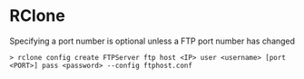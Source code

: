# RClone

Specifying a port number is optional unless a FTP port number has changed

`> rclone config create FTPServer ftp host <IP> user <username> [port <PORT>] pass <password> --config ftphost.conf`